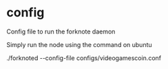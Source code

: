 # config
Config file to run the forknote daemon

Simply run the node using the command on ubuntu

./forknoted --config-file configs/videogamescoin.conf
